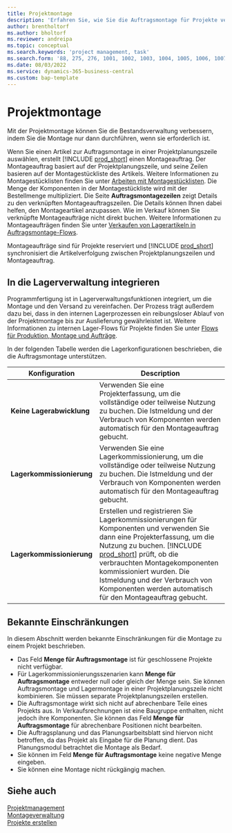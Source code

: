 ```yaml
---
title: Projektmontage
description: 'Erfahren Sie, wie Sie die Auftragsmontage für Projekte verwenden.'
author: brentholtorf
ms.author: bholtorf
ms.reviewer: andreipa
ms.topic: conceptual
ms.search.keywords: 'project management, task'
ms.search.form: '88, 275, 276, 1001, 1002, 1003, 1004, 1005, 1006, 1007, 1020'
ms.date: 08/03/2022
ms.service: dynamics-365-business-central
ms.custom: bap-template
---
```

# <a name="assemble-to-project"></a>Projektmontage

Mit der Projektmontage können Sie die Bestandsverwaltung verbessern, indem Sie die Montage nur dann durchführen, wenn sie erforderlich ist.

Wenn Sie einen Artikel zur Auftragsmontage in einer Projektplanungszeile auswählen, erstellt [!INCLUDE [prod_short](includes/prod_short.md)] einen Montageauftrag. Der Montageauftrag basiert auf der Projektplanungszeile, und seine Zeilen basieren auf der Montagestückliste des Artikels. Weitere Informationen zu Montagestücklisten finden Sie unter [Arbeiten mit Montagestücklisten](assembly-how-work-assembly-boms.md). Die Menge der Komponenten in der Montagestückliste wird mit der Bestellmenge multipliziert. Die Seite **Auftragsmontagezeilen** zeigt Details zu den verknüpften Montageauftragszeilen. Die Details können Ihnen dabei helfen, den Montageartikel anzupassen. Wie im Verkauf können Sie verknüpfte Montageaufträge nicht direkt buchen. Weitere Informationen zu Montageaufträgen finden Sie unter [Verkaufen von Lagerartikeln in Auftragsmontage-Flows](assembly-how-to-sell-inventory-items-in-assemble-to-order-flows.md).

Montageaufträge sind für Projekte reserviert und [!INCLUDE [prod_short](includes/prod_short.md)] synchronisiert die Artikelverfolgung zwischen Projektplanungszeilen und Montageauftrag.

## <a name="integrate-with-warehouse-management"></a>In die Lagerverwaltung integrieren

Programmfertigung ist in Lagerverwaltungsfunktionen integriert, um die Montage und den Versand zu vereinfachen. Der Prozess trägt außerdem dazu bei, dass in den internen Lagerprozessen ein reibungsloser Ablauf von der Projektmontage bis zur Auslieferung gewährleistet ist. Weitere Informationen zu internen Lager-Flows für Projekte finden Sie unter [Flows für Produktion, Montage und Aufträge](design-details-internal-warehouse-flows.md#flows-to-and-from-assembly-in-a-basic-warehouse-configuration).

In der folgenden Tabelle werden die Lagerkonfigurationen beschrieben, die die Auftragsmontage unterstützen.

|Konfiguration  |Description  |
|---------|---------|
|**Keine Lagerabwicklung**|Verwenden Sie eine Projekterfassung, um die vollständige oder teilweise Nutzung zu buchen. Die Istmeldung und der Verbrauch von Komponenten werden automatisch für den Montageauftrag gebucht.         |
|**Lagerkommissionierung**|Verwenden Sie eine Lagerkommissionierung, um die vollständige oder teilweise Nutzung zu buchen. Die Istmeldung und der Verbrauch von Komponenten werden automatisch für den Montageauftrag gebucht.          |
|**Lagerkommissionierung**|Erstellen und registrieren Sie Lagerkommissionierungen für Komponenten und verwenden Sie dann eine Projekterfassung, um die Nutzung zu buchen. [!INCLUDE [prod_short](includes/prod_short.md)] prüft, ob die verbrauchten Montagekomponenten kommissioniert wurden. Die Istmeldung und der Verbrauch von Komponenten werden automatisch für den Montageauftrag gebucht.         |

## <a name="known-limitations"></a>Bekannte Einschränkungen

In diesem Abschnitt werden bekannte Einschränkungen für die Montage zu einem Projekt beschrieben.

* Das Feld **Menge für Auftragsmontage** ist für geschlossene Projekte nicht verfügbar.
* Für Lagerkommissionierungsszenarien kann **Menge für Auftragsmontage** entweder null oder gleich der Menge sein. Sie können Auftragsmontage und Lagermontage in einer Projektplanungszeile nicht kombinieren. Sie müssen separate Projektplanungszeilen erstellen.
* Die Auftragsmontage wirkt sich nicht auf abrechenbare Teile eines Projekts aus. In Verkaufsrechnungen ist eine Baugruppe enthalten, nicht jedoch ihre Komponenten. Sie können das Feld **Menge für Auftragsmontage** für abrechenbare Positionen nicht bearbeiten.
* Die Auftragsplanung und das Planungsarbeitsblatt sind hiervon nicht betroffen, da das Projekt als Eingabe für die Planung dient. Das Planungsmodul betrachtet die Montage als Bedarf.
* Sie können im Feld **Menge für Auftragsmontage** keine negative Menge eingeben.
* Sie können eine Montage nicht rückgängig machen.

## <a name="see-also"></a>Siehe auch

[Projektmanagement](projects-manage-projects.md)  
[Montageverwaltung](assembly-assemble-items.md)  
[Projekte erstellen](projects-how-create-jobs.md)
